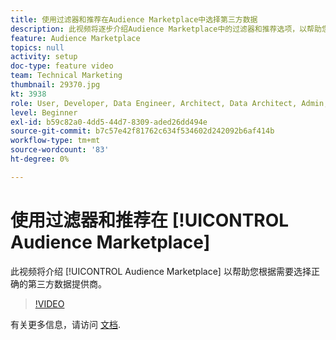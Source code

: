 ```yaml
---
title: 使用过滤器和推荐在Audience Marketplace中选择第三方数据
description: 此视频将逐步介绍Audience Marketplace中的过滤器和推荐选项，以帮助您根据需要选择合适的第三方数据提供商。
feature: Audience Marketplace
topics: null
activity: setup
doc-type: feature video
team: Technical Marketing
thumbnail: 29370.jpg
kt: 3938
role: User, Developer, Data Engineer, Architect, Data Architect, Admin, Leader
level: Beginner
exl-id: b59c82a0-4dd5-44d7-8309-aded26dd494e
source-git-commit: b7c57e42f81762c634f534602d242092b6af414b
workflow-type: tm+mt
source-wordcount: '83'
ht-degree: 0%

---
```


# 使用过滤器和推荐在 [!UICONTROL Audience Marketplace]

此视频将介绍 [!UICONTROL Audience Marketplace] 以帮助您根据需要选择正确的第三方数据提供商。

>[!VIDEO](https://video.tv.adobe.com/v/29370/?quality=12)

有关更多信息，请访问 [文档](https://experienceleague.adobe.com/docs/audience-manager/user-guide/features/audience-marketplace/audience-marketplace-for-data-buyers/marketplace-data-buyers.html).
